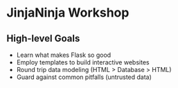 # JinjaNinja Workshop

## High-level Goals
- Learn what makes Flask so good
- Employ templates to build interactive websites
- Round trip data modeling (HTML > Database > HTML)
- Guard against common pitfalls (untrusted data)
